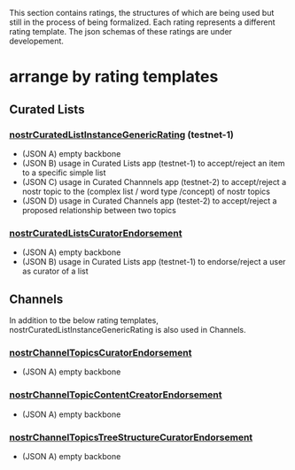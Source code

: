 This section contains ratings, the structures of which are being used but still in the process of being formalized. Each rating represents a different rating template. The json schemas of these ratings are under developement.

# arrange by rating templates

## Curated Lists

### [nostrCuratedListInstanceGenericRating](nostrCuratedListInstanceGenericRating.md) (testnet-1)
- (JSON A) empty backbone
- (JSON B) usage in Curated Lists app (testnet-1) to accept/reject an item to a specific simple list
- (JSON C) usage in Curated Channnels app (testnet-2) to accept/reject a nostr topic to the (complex list / word type /concept) of nostr topics
- (JSON D) usage in Curated Channels app (testet-2) to accept/reject a proposed relationship between two topics

### [nostrCuratedListsCuratorEndorsement](nostrCuratedListsCuratorEndorsement.md)
- (JSON A) empty backbone
- (JSON B) usage in Curated Lists app (testnet-1) to endorse/reject a user as curator of a list

## Channels

In addition to tbe below rating templates, nostrCuratedListInstanceGenericRating is also used in Channels.

### [nostrChannelTopicsCuratorEndorsement](nostrChannelTopicsCuratorEndorsement.md)
- (JSON A) empty backbone

### [nostrChannelTopicContentCreatorEndorsement](nostrChannelTopicContentCreatorEndorsement.md)
- (JSON A) empty backbone

### [nostrChannelTopicsTreeStructureCuratorEndorsement](nostrChannelTopicsTreeStructureCuratorEndorsement.md)
- (JSON A) empty backbone


